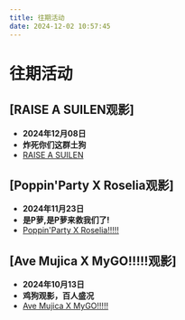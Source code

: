 ```yaml
---
title: 往期活动
date: 2024-12-02 10:57:45
---
```



# 往期活动

## [RAISE A SUILEN观影]
- **2024年12月08日**
- **炸死你们这群土狗**
- [RAISE A SUILEN](/gallery/241208ras/)

## [Poppin'Party X Roselia观影]
- **2024年11月23日**
- **是P萝,是P萝来救我们了!**
- [Poppin'Party X Roselia!!!!!](/gallery/241123pppXroselia/)


## [Ave Mujica X MyGO!!!!!观影]
- **2024年10月13日**
- **鸡狗观影，百人盛况**
- [Ave Mujica X MyGO!!!!!](/gallery/241013avemujicaXmygo/)

